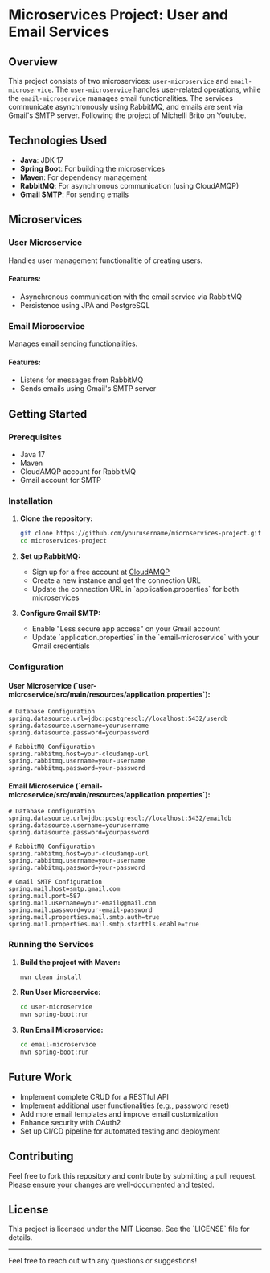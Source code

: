 
# Microservices Project: User and Email Services

## Overview
This project consists of two microservices: `user-microservice` and `email-microservice`. The `user-microservice` handles user-related operations, while the `email-microservice` manages email functionalities. The services communicate asynchronously using RabbitMQ, and emails are sent via Gmail's SMTP server. Following the project of Michelli Brito on Youtube.

## Technologies Used
- **Java**: JDK 17
- **Spring Boot**: For building the microservices
- **Maven**: For dependency management
- **RabbitMQ**: For asynchronous communication (using CloudAMQP)
- **Gmail SMTP**: For sending emails

## Microservices

### User Microservice
Handles user management functionalitie of creating users.

#### Features:
- Asynchronous communication with the email service via RabbitMQ
- Persistence using JPA and PostgreSQL

### Email Microservice
Manages email sending functionalities.

#### Features:
- Listens for messages from RabbitMQ
- Sends emails using Gmail's SMTP server

## Getting Started

### Prerequisites
- Java 17
- Maven
- CloudAMQP account for RabbitMQ
- Gmail account for SMTP

### Installation

1. **Clone the repository:**
   ```bash
   git clone https://github.com/yourusername/microservices-project.git
   cd microservices-project
   ```

2. **Set up RabbitMQ:**
   - Sign up for a free account at [CloudAMQP](https://www.cloudamqp.com/)
   - Create a new instance and get the connection URL
   - Update the connection URL in \`application.properties\` for both microservices

3. **Configure Gmail SMTP:**
   - Enable "Less secure app access" on your Gmail account
   - Update \`application.properties\` in the \`email-microservice\` with your Gmail credentials

### Configuration

#### User Microservice (\`user-microservice/src/main/resources/application.properties\`):
```properties
# Database Configuration
spring.datasource.url=jdbc:postgresql://localhost:5432/userdb
spring.datasource.username=yourusername
spring.datasource.password=yourpassword

# RabbitMQ Configuration
spring.rabbitmq.host=your-cloudamqp-url
spring.rabbitmq.username=your-username
spring.rabbitmq.password=your-password
```

#### Email Microservice (\`email-microservice/src/main/resources/application.properties\`):
```properties
# Database Configuration
spring.datasource.url=jdbc:postgresql://localhost:5432/emaildb
spring.datasource.username=yourusername
spring.datasource.password=yourpassword

# RabbitMQ Configuration
spring.rabbitmq.host=your-cloudamqp-url
spring.rabbitmq.username=your-username
spring.rabbitmq.password=your-password

# Gmail SMTP Configuration
spring.mail.host=smtp.gmail.com
spring.mail.port=587
spring.mail.username=your-email@gmail.com
spring.mail.password=your-email-password
spring.mail.properties.mail.smtp.auth=true
spring.mail.properties.mail.smtp.starttls.enable=true
```

### Running the Services

1. **Build the project with Maven:**
   ```bash
   mvn clean install
   ```

2. **Run User Microservice:**
   ```bash
   cd user-microservice
   mvn spring-boot:run
   ```

3. **Run Email Microservice:**
   ```bash
   cd email-microservice
   mvn spring-boot:run
   ```

## Future Work
- Implement complete CRUD for a RESTful API
- Implement additional user functionalities (e.g., password reset)
- Add more email templates and improve email customization
- Enhance security with OAuth2
- Set up CI/CD pipeline for automated testing and deployment

## Contributing
Feel free to fork this repository and contribute by submitting a pull request. Please ensure your changes are well-documented and tested.

## License
This project is licensed under the MIT License. See the \`LICENSE\` file for details.

---

Feel free to reach out with any questions or suggestions!
